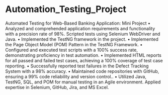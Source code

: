 # Automation_Testing_Project
Automated Testing for Web-Based Banking Application: Mini Project
• Analyzed and comprehended application requirements and functionality with a precision rate of
98%. Scripted tests using Selenium WebDriver and Java.
• Implemented the TestNG framework in the project.
• Implemented the Page Object Model (POM) Pattern in the TestNG Framework.
• Configured and executed test scripts with a 100% success rate, demonstrating proficiency in test
automation.
• Implemented HTML reports for all passed and failed test cases, achieving a 100% coverage of test
case reporting.
• Successfully reported test failures in the Defect Tracking System with a 98% accuracy.
• Maintained code repositories with GitHub, ensuring a 99% code reliability and version control..
• Utilized Java, TestNG, SQL, and POM for manual testing in an Agile environment. Applied expertise
in Selenium, GitHub, Jira, and MS Excel.
